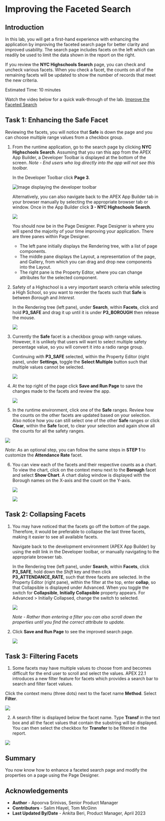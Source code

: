 # Improving the Faceted Search

## Introduction
In this lab, you will get a first-hand experience with enhancing the application by improving the faceted search page for better clarity and improved usability. The search page includes facets on the left which can readily be used to limit the data shown in the report on the right.

If you review the **NYC Highschools Search** page, you can check and uncheck various facets. When you check a facet, the counts on all of the remaining facets will be updated to show the number of records that meet the new criteria.

Estimated Time: 10 minutes

Watch the video below for a quick walk-through of the lab.
[Improve the Faceted Search](videohub:1_ph68ji7e)

## **Task 1**: Enhancing the Safe Facet
Reviewing the facets, you will notice that **Safe** is down the page and you can choose multiple range values from a checkbox group.

1. From the runtime application, go to the search page by clicking **NYC Highschools Search**. Assuming that you ran this app from the APEX App Builder, a Developer Toolbar is displayed at the bottom of the screen. *Note - End users who log directly into the app will not see this toolbar.*

    In the Developer Toolbar click **Page 3**.

    ![Image displaying the developer toolbar](images/dev-toolbar.png " ")

    Alternatively, you can also navigate back to the APEX App Builder tab in your browser manually by selecting the appropriate browser tab or window. Once in the App Builder click **3 - NYC Highschools Search**.

    ![](images/alt-app-builder.png " ")

    You should now be in the Page Designer. Page Designer is where you will spend the majority of your time improving your application. There are three panes within Page Designer.
    - The left pane initially displays the Rendering tree, with a list of page components.
    - The middle pane displays the Layout, a representation of the page, and Gallery, from which you can drag and drop new components into the Layout.
    - The right pane is the Property Editor, where you can change attributes for the selected component.

2. Safety of a Highschool is a very important search criteria while selecting a High School, so you want to reorder the facets such that **Safe** is between *Borough* and *Interest*.

    In the Rendering tree (left pane), under **Search**, within **Facets**, click and hold **P3\_SAFE** and drag it up until it is under **P3\_BOROUGH** then release the mouse.

    ![](images/drag-safe.png " ")   

3. Currently the **Safe** facet is a checkbox group with range values. However, it is unlikely that users will want to select multiple safety percentage value, so you will convert it into a radio range group.

    Continuing with **P3\_SAFE** selected, within the Property Editor (right pane), under **Settings**, toggle the **Select Multiple** button such that multiple values cannot be selected.

    ![](images/set-safe.png " ")   

4. At the top right of the page click **Save and Run Page** to save the changes made to the facets and review the app.

    ![](images/run-app.png " ")   

5. In the runtime environment, click one of the **Safe** ranges. Review how the counts on the other facets are updated based on your selection. Also notice how you can still select one of the other **Safe** ranges or click **Clear**, within the **Safe** facet, to clear your selection and again show all the counts for all the safety ranges.

 ![](images/runtime-safe.png " ")

*Note*: As an optional step, you can follow the same steps in **STEP 1** to customize the **Attendance Rate** facet.   

6. You can view each of the facets and their respective counts as a chart. To view the chart, click on the context menu next to the **Borough** facet and select **Show Chart**. A chart dialog window is displayed with the Borough names on the X-axis and the count on the Y-axis.

    ![](images/facet-show-chart.png " ")

    ![](images/facet-chart.png " ")


## **Task 2**: Collapsing Facets
1. You may have noticed that the facets go off the bottom of the page. Therefore, it would be preferable to collapse the last three facets, making it easier to see all available facets.

    Navigate back to the development environment (APEX App Builder) by using the edit link in the Developer toolbar, or manually navigating to the appropriate browser tab.

    In the Rendering tree (left pane), under **Search**, within **Facets**, click **P3\_SAFE**, hold down the *Shift* key and then click **P3\_ATTENDANCE\_RATE**, such that three facets are selected. In the Property Editor (right pane), within the filter at the top, enter **collap**, so that Collapsible is displayed under Advanced. When you toggle the switch for **Collapsible**, **Initially Collapsible** property appears. For Advanced > Initially Collapsed, change the switch to selected.

    ![](images/set-collapsed.png " ")   

    *Note - Rather than entering a filter you can also scroll down the properties until you find the correct attribute to update.*

7. Click **Save and Run Page** to see the improved search page.   

    ![](images/finished-search.png " ")   

## **Task 3**: Filtering Facets
1. Some facets may have multiple values to choose from and becomes difficult for the end user to scroll and select the values. APEX 22.1 introduces a new filter feature for facets which provides a search bar to search and filter facet values.

  Click the context menu (three dots) next to the facet name **Method**. Select **Filter**.

  ![](images/filter-facet.png " ")  

2. A search filter is displayed below the facet name. Type **Transf** in the text box and all the facet values that contain the substring will be displayed. You can then select the checkbox for **Transfer** to be filtered in the report.

  ![](images/search-facet.png " ")  

## **Summary**

You now know how to enhance a faceted search page and modify the properties on a page using the Page Designer.

## **Acknowledgements**

 - **Author** -  Apoorva Srinivas, Senior Product Manager
 - **Contributors** - Salim Hlayel, Tom McGinn
 - **Last Updated By/Date** - Ankita Beri, Product Manager, April 2023

